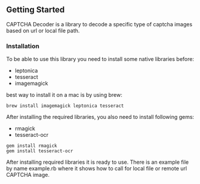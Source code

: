 Getting Started
---------------

CAPTCHA Decoder is a library to decode a specific type of captcha images based on url or local file path.

### Installation

To be able to use this library you need to install some native libraries before:

- leptonica
- tesseract
- imagemagick

best way to install it on a mac is by using brew:

```
brew install imagemagick leptonica tesseract
```

After installing the required libraries, you also need to install following gems:

- rmagick
- tesseract-ocr

```
gem install rmagick
gem install tesseract-ocr
```

After installing required libraries it is ready to use. There is an example file by name example.rb where it shows how to call for local file or remote url CAPTCHA image. 
